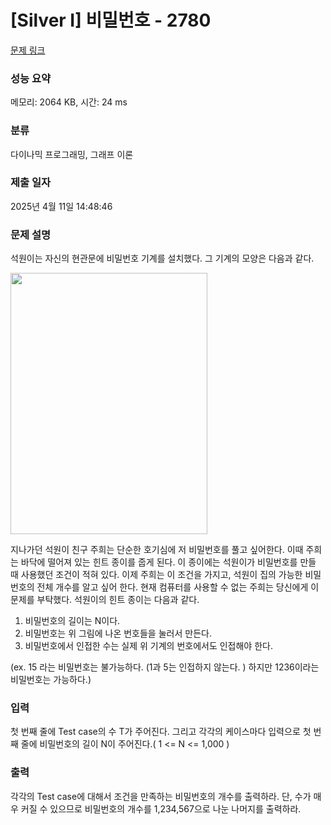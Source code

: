 # [Silver I] 비밀번호 - 2780 

[문제 링크](https://www.acmicpc.net/problem/2780) 

### 성능 요약

메모리: 2064 KB, 시간: 24 ms

### 분류

다이나믹 프로그래밍, 그래프 이론

### 제출 일자

2025년 4월 11일 14:48:46

### 문제 설명

<p>석원이는 자신의 현관문에 비밀번호 기계를 설치했다. 그 기계의 모양은 다음과 같다.</p>

<p><img alt="" src="https://www.acmicpc.net/upload/images/pw.png" style="height:418px; width:315px"></p>

<p>지나가던 석원이 친구 주희는 단순한 호기심에 저 비밀번호를 풀고 싶어한다. 이때 주희는 바닥에 떨어져 있는 힌트 종이를 줍게 된다. 이 종이에는 석원이가 비밀번호를 만들 때 사용했던 조건이 적혀 있다. 이제 주희는 이 조건을 가지고, 석원이 집의 가능한 비밀번호의 전체 개수를 알고 싶어 한다. 현재 컴퓨터를 사용할 수 없는 주희는 당신에게 이 문제를 부탁했다. 석원이의 힌트 종이는 다음과 같다.</p>

<ol>
	<li>비밀번호의 길이는 N이다.</li>
	<li>비밀번호는 위 그림에 나온 번호들을 눌러서 만든다.</li>
	<li>비밀번호에서 인접한 수는 실제 위 기계의 번호에서도 인접해야 한다.</li>
</ol>

<p>(ex. 15 라는 비밀번호는 불가능하다. (1과 5는 인접하지 않는다. ) 하지만 1236이라는 비밀번호는 가능하다.)</p>

### 입력 

 <p>첫 번째 줄에 Test case의 수 T가 주어진다. 그리고 각각의 케이스마다 입력으로 첫 번째 줄에 비밀번호의 길이 N이 주어진다.( 1 <= N <= 1,000 )</p>

### 출력 

 <p>각각의 Test case에 대해서 조건을 만족하는 비밀번호의 개수를 출력하라. 단, 수가 매우 커질 수 있으므로 비밀번호의 개수를 1,234,567으로 나눈 나머지를 출력하라.</p>

